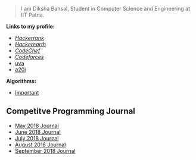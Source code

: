 >I am Diksha Bansal, Student in Computer Science and Engineering at IIT Patna.


**Links to my profile:**
* [*Hackerrank*](https://www.hackerrank.com/Diksha11_)
* [*Hackerearth*](https://www.hackerearth.com/@Diksha11_)
* [*CodeChef*](https://www.codechef.com/users/diksha11_)
* [*Codeforces*](http://codeforces.com/profile/Diksha11_)
* [uva](http://uhunt.onlinejudge.org/id/948543)
* [a20j](https://a2oj.com/profile?Username=Diksha11_)

**Algorithms:**
  * [Important](/algorithms.md/)

## Competitve Programming Journal

* [May 2018 Journal](/May.md/)
* [June 2018 Journal](/June.md/)
* [July 2018 Journal](/July.md/)
* [August 2018 Journal](/august.md/)
* [September 2018 Journal](dikshu11.github.io/sept.md)
